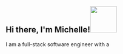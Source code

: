 <h2>Hi there, I'm Michelle!<img src="https://media.giphy.com/media/bcKmIWkUMCjVm/giphy.gif" width="70"></h2>

I am a full-stack software engineer with a 

<!--
**michelleahuang/michelleahuang** is a ✨ _special_ ✨ repository because its `README.md` (this file) appears on your GitHub profile.

Here are some ideas to get you started:

- 🔭 I’m currently working on ...
- 🌱 I’m currently learning ...
- 👯 I’m looking to collaborate on ...
- 🤔 I’m looking for help with ...
- 💬 Ask me about ...
- 📫 How to reach me: ...
- 😄 Pronouns: ...
- ⚡ Fun fact: ...
-->
